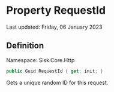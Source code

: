 # Property RequestId
Last updated: Friday, 06 January 2023

## Definition
Namespace: Sisk.Core.Http

```csharp
public Guid RequestId { get; init; }
```

Gets a unique random ID for this request.


